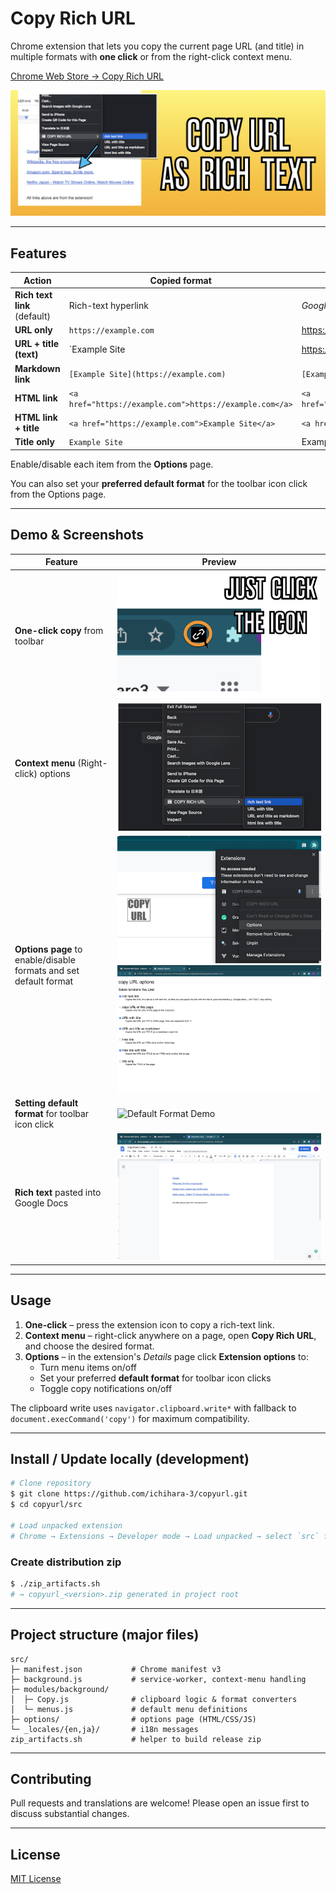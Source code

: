 # Copy Rich URL

Chrome extension that lets you copy the current page URL (and title) in multiple formats with **one click** or from the right-click context menu.

[Chrome Web Store → Copy Rich URL](https://chromewebstore.google.com/detail/lijjekihhdocbcginjcbipabahcjpjoe)

![marquee](src/img/promo/marquee.jpeg)

---

## Features

| Action | Copied format | Example |
| --- | --- | --- |
| **Rich text link** (default) | Rich-text hyperlink | _Google_ → <https://google.com> |
| **URL only** | `https://example.com` | <https://example.com> |
| **URL + title (text)** | `Example Site | https://example.com` | Example Site \| https://example.com |
| **Markdown link** | `[Example Site](https://example.com)` | `[Example Site](https://example.com)` |
| **HTML link** | `<a href="https://example.com">https://example.com</a>` | `<a href="https://example.com">https://example.com</a>` |
| **HTML link + title** | `<a href="https://example.com">Example Site</a>` | `<a href="https://example.com">Example Site</a>` |
| **Title only** | `Example Site` | Example Site |

Enable/disable each item from the **Options** page.

You can also set your **preferred default format** for the toolbar icon click from the Options page.


---

## Demo & Screenshots

| Feature | Preview |
|---------|---------|
| **One-click copy** from toolbar | ![Toolbar Demo](src/img/promo/screenshot5.jpeg) |
| **Context menu** (Right-click) options | ![Context Menu](src/img/promo/screenshot2.png) |
| **Options page** to enable/disable formats and set default format | ![Options](src/img/promo/screenshot3.png) ![Options](src/img/promo/screenshot4.png) |
| **Setting default format** for toolbar icon click | ![Default Format Demo](src/img/default-format-demo.gif) |
| **Rich text** pasted into Google Docs | ![Rich Text Demo](src/img/promo/screenshot1.png) |

---

## Usage

1. **One-click** – press the extension icon to copy a rich-text link.
2. **Context menu** – right-click anywhere on a page, open **Copy Rich URL**, and choose the desired format.
3. **Options** – in the extension's _Details_ page click **Extension options** to:
   - Turn menu items on/off
   - Set your preferred **default format** for toolbar icon clicks
   - Toggle copy notifications on/off

The clipboard write uses `navigator.clipboard.write*` with fallback to `document.execCommand('copy')` for maximum compatibility.

---

## Install / Update locally (development)

```bash
# Clone repository
$ git clone https://github.com/ichihara-3/copyurl.git
$ cd copyurl/src

# Load unpacked extension
# Chrome → Extensions → Developer mode → Load unpacked → select `src` folder
```

### Create distribution zip

```bash
$ ./zip_artifacts.sh
# → copyurl_<version>.zip generated in project root
```

---

## Project structure (major files)

```
src/
├─ manifest.json           # Chrome manifest v3
├─ background.js           # service-worker, context-menu handling
├─ modules/background/
│  ├─ Copy.js              # clipboard logic & format converters
│  └─ menus.js             # default menu definitions
├─ options/                # options page (HTML/CSS/JS)
└─ _locales/{en,ja}/       # i18n messages
zip_artifacts.sh           # helper to build release zip
```

---

## Contributing

Pull requests and translations are welcome!  Please open an issue first to discuss substantial changes.

---

## License

[MIT License](LICENSE)
